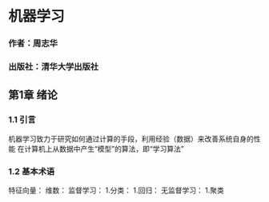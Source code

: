 # 机器学习
### 作者：周志华
### 出版社：清华大学出版社


## 第1章 绪论

### 1.1 引言
机器学习致力于研究如何通过计算的手段，利用经验（数据）来改善系统自身的性能
在计算机上从数据中产生“模型”的算法，即“学习算法”

### 1.2 基本术语
特征向量：
维数：
监督学习：
1.分类：
1.回归：
无监督学习：
1.聚类

